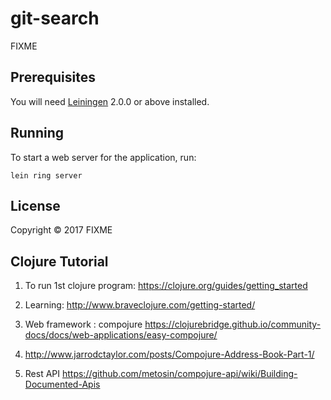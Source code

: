 # git-search

FIXME

## Prerequisites

You will need [Leiningen][] 2.0.0 or above installed.

[leiningen]: https://github.com/technomancy/leiningen

## Running

To start a web server for the application, run:

    lein ring server

## License

Copyright © 2017 FIXME


## Clojure Tutorial

1. To run 1st clojure program:
https://clojure.org/guides/getting_started

2. Learning: 
   http://www.braveclojure.com/getting-started/

3. Web framework : compojure
   https://clojurebridge.github.io/community-docs/docs/web-applications/easy-compojure/

4. http://www.jarrodctaylor.com/posts/Compojure-Address-Book-Part-1/

5. Rest API
   https://github.com/metosin/compojure-api/wiki/Building-Documented-Apis
